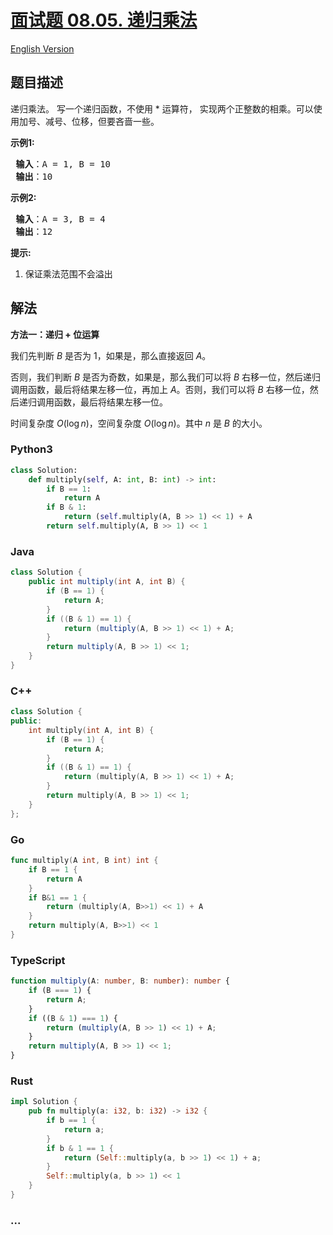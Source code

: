 # [面试题 08.05. 递归乘法](https://leetcode.cn/problems/recursive-mulitply-lcci)

[English Version](/lcci/08.05.Recursive%20Mulitply/README_EN.md)

## 题目描述

<!-- 这里写题目描述 -->
<p>递归乘法。 写一个递归函数，不使用 * 运算符， 实现两个正整数的相乘。可以使用加号、减号、位移，但要吝啬一些。</p>
<p> <strong>示例1:</strong></p>
<pre>
<strong> 输入</strong>：A = 1, B = 10
<strong> 输出</strong>：10
</pre>
<p> <strong>示例2:</strong></p>
<pre>
<strong> 输入</strong>：A = 3, B = 4
<strong> 输出</strong>：12
</pre>
<p> <strong>提示:</strong></p>
<ol>
<li>保证乘法范围不会溢出</li>
</ol>

## 解法

<!-- 这里可写通用的实现逻辑 -->

**方法一：递归 + 位运算**

我们先判断 $B$ 是否为 $1$，如果是，那么直接返回 $A$。

否则，我们判断 $B$ 是否为奇数，如果是，那么我们可以将 $B$ 右移一位，然后递归调用函数，最后将结果左移一位，再加上 $A$。否则，我们可以将 $B$ 右移一位，然后递归调用函数，最后将结果左移一位。

时间复杂度 $O(\log n)$，空间复杂度 $O(\log n)$。其中 $n$ 是 $B$ 的大小。

<!-- tabs:start -->

### **Python3**

<!-- 这里可写当前语言的特殊实现逻辑 -->

```python
class Solution:
    def multiply(self, A: int, B: int) -> int:
        if B == 1:
            return A
        if B & 1:
            return (self.multiply(A, B >> 1) << 1) + A
        return self.multiply(A, B >> 1) << 1
```

### **Java**

<!-- 这里可写当前语言的特殊实现逻辑 -->

```java
class Solution {
    public int multiply(int A, int B) {
        if (B == 1) {
            return A;
        }
        if ((B & 1) == 1) {
            return (multiply(A, B >> 1) << 1) + A;
        }
        return multiply(A, B >> 1) << 1;
    }
}
```

### **C++**

```cpp
class Solution {
public:
    int multiply(int A, int B) {
        if (B == 1) {
            return A;
        }
        if ((B & 1) == 1) {
            return (multiply(A, B >> 1) << 1) + A;
        }
        return multiply(A, B >> 1) << 1;
    }
};
```

### **Go**

```go
func multiply(A int, B int) int {
	if B == 1 {
		return A
	}
	if B&1 == 1 {
		return (multiply(A, B>>1) << 1) + A
	}
	return multiply(A, B>>1) << 1
}
```

### **TypeScript**

```ts
function multiply(A: number, B: number): number {
    if (B === 1) {
        return A;
    }
    if ((B & 1) === 1) {
        return (multiply(A, B >> 1) << 1) + A;
    }
    return multiply(A, B >> 1) << 1;
}
```

### **Rust**

```rust
impl Solution {
    pub fn multiply(a: i32, b: i32) -> i32 {
        if b == 1 {
            return a;
        }
        if b & 1 == 1 {
            return (Self::multiply(a, b >> 1) << 1) + a;
        }
        Self::multiply(a, b >> 1) << 1
    }
}
```

### **...**

```

```

<!-- tabs:end -->
